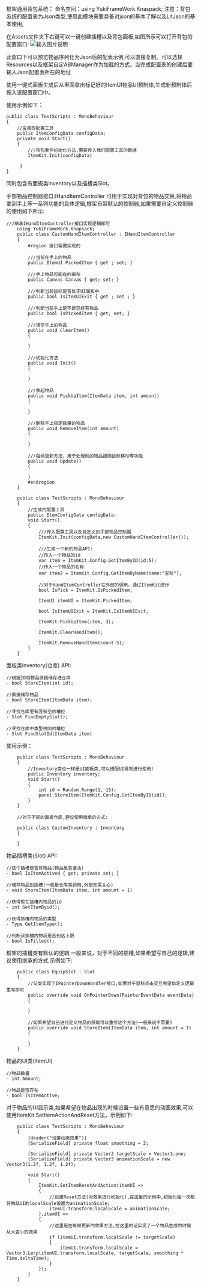 框架通用背包系统：
命名空间：using YukiFrameWork.Knaspack;
注意：背包系统的配置表为Json类型,使用此模块需要具备对json的基本了解以及LitJson的基本使用,

在Assets文件夹下右键可以一键创建插槽以及背包面板,如图所示可以打开背包的配置窗口:
![输入图片说明](Texture/Tool.png)

此窗口下可以预览物品序列化为Json后的配表示例,可以直接复制。可以选择Resources以及框架自定ABManager作为加载的方式。当完成配置表的创建后要输入Json配置表所在的地址

使用一键式面板生成后从里面拿出标记好的ItemUI物品UI预制体,生成新预制体后拖入该配置窗口中。


 
使用示例如下：
```
public class TestScripts : MonoBehaviour
{
    //生成的配置工具
    public ItemConfigData configData;
    private void Start()
    {
        ///背包套件初始化方法,需要传入我们配置工具的数据
        ItemKit.Init(configData)

     }
}

```
同时包含有面板类Inventory以及插槽类Slot。

手部物品控制器接口:IHandItemController 可用于实现对背包的物品交换,将物品拿到手上等一系列功能的具体逻辑,框架自带默认的控制器,如果需要自定义控制器的使用如下所示:

```
///继承IHandItemController接口实现逻辑即可
    using YukiFrameWork.Knapsack;
    public class CustomHandItemController : IHandItemController
    {
        #region 接口需要实现的

        ///当前在手上的物品
        public ItemUI PickedItem { get ; set; }

        ///手上物品可能在的画布
        public Canvas Canvas { get; set; }

        ///判断当前鼠标是否处于UI面板中
        public bool IsItemUIExit { get ; set ; }

        ///判断当前手上是不是已经有物品
        public bool IsPickedItem { get; set; }

        ///清空手上的物品
        public void ClearItem()
        {
           
        }

        ///初始化方法
        public void Init()
        {
           
        }

        ///拿起物品
        public void PickUpItem(ItemData item, int amount)
        {
            
        }

        ///删除手上指定数量的物品
        public void RemoveItem(int amount)
        {
           
        }

        ///每帧更新方法，用于处理例如物品跟随鼠标移动等功能
        public void Update()
        {
           
        }
        #endregion
    }

    public class TestScripts : MonoBehaviour
    {   
        //生成的配置工具
        public ItemConfigData configData;
        void Start()
        {
            ///传入配置工具以及自定义的手部物品控制器
            ItemKit.Init(configData,new CustomHandItemController());           
            
            ///生成一个新的物品API:
            //传入一个物品的id
            var item = ItemKit.Config.GetItemByID(id:5);
            //传入一个物品的名称
            var item2 = ItemKit.Config.GetItemByName(name:"宝剑");

            //对于HandItemController在外部的调用，通过ItemKit进行            
            bool IsPick = ItemKit.IsPickedItem;

            ItemUI itemUI = ItemKit.PickedItem;

            bool IsItemUIExit = ItemKit.IsItemUIExit;

            ItemKit.PickUpItem(item, 3);

            ItemKit.ClearHandItem();

            ItemKit.RemoveHandItem(count:5);
        }
    }
```

面板类Inventory(仓库) API:

    //根据ID将物品直接储存进仓库
    - bool StoreItem(int id);

    //直接储存物品
    - bool StoreItem(ItemData item);

    //寻找仓库里有没有空的槽位
    - Slot FindEmptySlot();

    //寻找仓库中类型相同的槽位
    - Slot FindSlotId(ItemData item)

使用示例：

```
    public class TestScripts : MonoBehaviour
    {
        //Inventory类也一样是UI面板类,可以搭配UI框架进行使用!
        public Inventory inventory;
        void Start()
        {
            int id = Random.Range(1, 15);          
            panel.StoreItem(ItemKit.Config.GetItemByID(id));
        }
    }

    //对于不同的面板仓库,建议使用继承的方式:

    public class CustomInventory : Inventory
    {
        
    }
```

物品插槽类(Slot) API:
    
    //这个插槽是否有物品(物品是否激活)
    - bool IsItemActived { get; private set; }

    //储存物品到插槽(一般是仓库类调用,外部无需关心)
    - void StoreItem(ItemData item, int amount = 1)

    //获得现在插槽内物品的id
    - int GetItemByid();

    //获得插槽内物品的类型
    - Type GetItemType();

    //判断该插槽内物品是否到达上限
    - bool IsFilled();

框架的插槽类有默认的逻辑,一般来说，对于不同的插槽,如果希望写自己的逻辑,建议使用继承的方式,示例如下:

```
    public class EquipSlot : Slot
    {
        //父类实现了IPointerDownHandler接口,如果对于鼠标点击交互希望自定义逻辑重写即可
        public override void OnPointerDown(PointerEventData eventData)
        {
            
        }

        //如果希望自己进行定义物品的获取可以重写这个方法(一般来说不需要)
        public override void StoreItem(ItemData item, int amount = 1)
        {
            
        }
    }
```

物品的UI类(ItemUI) 

    //物品数量
    - int Amount;

    //物品是否存在
    - bool IsItemActive;

对于物品的UI显示类,如果希望在物品出现的时候设置一些有意思的动画效果,可以使用ItemKit.SetItemActionAndReset方法，示例如下:

```
    public class TestScripts : MonoBehaviour
    {
        [Header("设置动画效果")]
        [SerializeField] private float smoothing = 2;

        [SerializeField] private Vector3 targetScale = Vector3.one;
        [SerializeField] private Vector3 animationScale = new Vector3(1.2f, 1.2f, 1.2f);

        void Start()
        {
            ItemKit.SetItemResetAndAction(itemUI =>
            {
                //设置Reset方法(对效果进行初始化),在这里的示例中,初始化每一次都将物品UI的localScale设置为animationScale;
                itemUI.transform.localScale = animationScale;
            },itemUI => 
            {
                //这里是在每帧更新的效果方法,在这里的话实现了一个物品生成的时候从大变小的效果
                if (itemUI.transform.localScale != targetScale)
                {
                    itemUI.transform.localScale = Vector3.Lerp(itemUI.transform.localScale, targetScale, smoothing * Time.deltaTime);
                }
            });
        }
    }
```


	